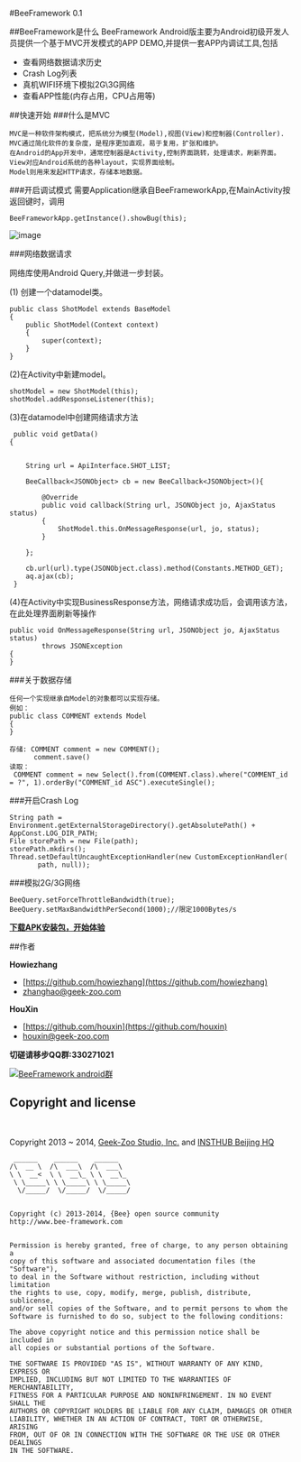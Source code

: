 #BeeFramework 0.1

##BeeFramework是什么
BeeFramework Android版主要为Android初级开发人员提供一个基于MVC开发模式的APP DEMO,并提供一套APP内调试工具,包括

*	查看网络数据请求历史
*	Crash Log列表
*	真机WIFI环境下模拟2G\3G网络
*	查看APP性能(内存占用，CPU占用等)


##快速开始
###什么是MVC
	
	MVC是一种软件架构模式，把系统分为模型(Model),视图(View)和控制器(Controller).
	MVC通过简化软件的复杂度，是程序更加直观，易于复用，扩张和维护。
	在Android的App开发中，通常控制器是Activity,控制界面跳转，处理请求，刷新界面。
	View对应Android系统的各种layout，实现界面绘制。
	Model则用来发起HTTP请求，存储本地数据。
###开启调试模式
需要Application继承自BeeFrameworkApp,在MainActivity按返回键时，调用

	BeeFrameworkApp.getInstance().showBug(this);
	

![image](https://raw.githubusercontent.com/BeeFramework/BeeFramework_Android/master/example.png)

###网络数据请求


网络库使用Android Query,并做进一步封装。

(1) 创建一个datamodel类。

	public class ShotModel extends BaseModel
	{
		public ShotModel(Context context)
    	{
        	super(context);
	    }
	}

(2)在Activity中新建model。
	
	shotModel = new ShotModel(this);
    shotModel.addResponseListener(this);
    
(3)在datamodel中创建网络请求方法

	 public void getData()
    {


        String url = ApiInterface.SHOT_LIST;
        
        BeeCallback<JSONObject> cb = new BeeCallback<JSONObject>(){

            @Override
            public void callback(String url, JSONObject jo, AjaxStatus status)
            {
                ShotModel.this.OnMessageResponse(url, jo, status);
            }

        };

        cb.url(url).type(JSONObject.class).method(Constants.METHOD_GET);
        aq.ajax(cb);
	 }
   
(4)在Activity中实现BusinessResponse方法，网络请求成功后，会调用该方法，在此处理界面刷新等操作

	public void OnMessageResponse(String url, JSONObject jo, AjaxStatus status)
            throws JSONException 
    {
    }
	   
	   
###关于数据存储

	任何一个实现继承自Model的对象都可以实现存储。
	例如：
	public class COMMENT extends Model 
	{
	}
	
	存储: COMMENT comment = new COMMENT();
		  comment.save()
	读取：
	 COMMENT comment = new Select().from(COMMENT.class).where("COMMENT_id = ?", 1).orderBy("COMMENT_id ASC").executeSingle();
	   
###开启Crash Log

	String path = Environment.getExternalStorageDirectory().getAbsolutePath() + AppConst.LOG_DIR_PATH;
	File storePath = new File(path);
	storePath.mkdirs();
	Thread.setDefaultUncaughtExceptionHandler(new CustomExceptionHandler(
           path, null));
                
###模拟2G/3G网络

	BeeQuery.setForceThrottleBandwidth(true);
	BeeQuery.setMaxBandwidthPerSecond(1000);//限定1000Bytes/s                

**[下载APK安装包，开始体验](https://play.google.com/store/apps/details?id=com.BeeFramework.example)**

##作者

**Howiezhang**

+ [https://github.com/howiezhang](https://github.com/howiezhang)
+ [zhanghao@geek-zoo.com](zhanghao@geek-zoo.com)

**HouXin**

+ [https://github.com/houxin](https://github.com/houxin)
+ [houxin@geek-zoo.com](houxin@geek-zoo.com)

**切磋请移步QQ群:330271021**

  <a target="_blank" href="http://wp.qq.com/wpa/qunwpa?idkey=37d8346a7dfc346783bb20355f0b03742d7a99ac6d09332739d4d47a6d3128b4"><img border="0" src="http://pub.idqqimg.com/wpa/images/group.png" alt="BeeFramework android群" title="BeeFramework android群"></a>

## Copyright and license
<br/>

Copyright 2013 ~ 2014, [Geek-Zoo Studio, Inc.](http://www.geek-zoo.com) and [INSTHUB Beijing HQ](http://www.insthub.com)


	 ______    ______    ______
	/\  __ \  /\  ___\  /\  ___\
	\ \  __<  \ \  __\_ \ \  __\_
	 \ \_____\ \ \_____\ \ \_____\
	  \/_____/  \/_____/  \/_____/


	Copyright (c) 2013-2014, {Bee} open source community
	http://www.bee-framework.com


	Permission is hereby granted, free of charge, to any person obtaining a
	copy of this software and associated documentation files (the "Software"),
	to deal in the Software without restriction, including without limitation
	the rights to use, copy, modify, merge, publish, distribute, sublicense,
	and/or sell copies of the Software, and to permit persons to whom the
	Software is furnished to do so, subject to the following conditions:

	The above copyright notice and this permission notice shall be included in
	all copies or substantial portions of the Software.

	THE SOFTWARE IS PROVIDED "AS IS", WITHOUT WARRANTY OF ANY KIND, EXPRESS OR
	IMPLIED, INCLUDING BUT NOT LIMITED TO THE WARRANTIES OF MERCHANTABILITY,
	FITNESS FOR A PARTICULAR PURPOSE AND NONINFRINGEMENT. IN NO EVENT SHALL THE
	AUTHORS OR COPYRIGHT HOLDERS BE LIABLE FOR ANY CLAIM, DAMAGES OR OTHER
	LIABILITY, WHETHER IN AN ACTION OF CONTRACT, TORT OR OTHERWISE, ARISING
	FROM, OUT OF OR IN CONNECTION WITH THE SOFTWARE OR THE USE OR OTHER DEALINGS
	IN THE SOFTWARE.




